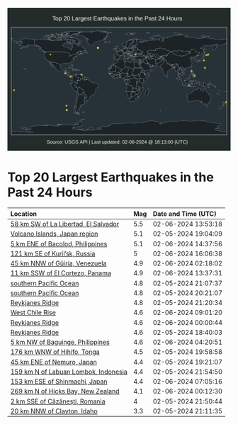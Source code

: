 ![Map](./map.png)

# Top 20 Largest Earthquakes in the Past 24 Hours

| Location | Mag | Date and Time (UTC) |
|:---|:---|:---|
| [58 km SW of La Libertad, El Salvador](https://earthquake.usgs.gov/earthquakes/eventpage/us7000lxb4) | 5.5 | 02-06-2024 13:53:18 |
| [Volcano Islands, Japan region](https://earthquake.usgs.gov/earthquakes/eventpage/us7000lx5e) | 5.1 | 02-05-2024 19:04:09 |
| [5 km ENE of Bacolod, Philippines](https://earthquake.usgs.gov/earthquakes/eventpage/us7000lxbl) | 5.1 | 02-06-2024 14:37:56 |
| [121 km SE of Kuril’sk, Russia](https://earthquake.usgs.gov/earthquakes/eventpage/us7000lxc6) | 5 | 02-06-2024 16:06:38 |
| [45 km NNW of Güiria, Venezuela](https://earthquake.usgs.gov/earthquakes/eventpage/us7000lx8h) | 4.9 | 02-06-2024 02:18:02 |
| [11 km SSW of El Cortezo, Panama](https://earthquake.usgs.gov/earthquakes/eventpage/us7000lxb1) | 4.9 | 02-06-2024 13:37:31 |
| [southern Pacific Ocean](https://earthquake.usgs.gov/earthquakes/eventpage/us7000lx6v) | 4.8 | 02-05-2024 21:07:37 |
| [southern Pacific Ocean](https://earthquake.usgs.gov/earthquakes/eventpage/us7000lx6p) | 4.8 | 02-05-2024 20:21:07 |
| [Reykjanes Ridge](https://earthquake.usgs.gov/earthquakes/eventpage/us7000lx6w) | 4.8 | 02-05-2024 21:20:34 |
| [West Chile Rise](https://earthquake.usgs.gov/earthquakes/eventpage/us7000lxa3) | 4.6 | 02-06-2024 09:01:20 |
| [Reykjanes Ridge](https://earthquake.usgs.gov/earthquakes/eventpage/us7000lx7w) | 4.6 | 02-06-2024 00:00:44 |
| [Reykjanes Ridge](https://earthquake.usgs.gov/earthquakes/eventpage/us7000lx5a) | 4.6 | 02-05-2024 18:40:03 |
| [5 km NW of Baguinge, Philippines](https://earthquake.usgs.gov/earthquakes/eventpage/us7000lx97) | 4.6 | 02-06-2024 04:20:51 |
| [176 km WNW of Hihifo, Tonga](https://earthquake.usgs.gov/earthquakes/eventpage/us7000lx5u) | 4.5 | 02-05-2024 19:58:58 |
| [45 km ENE of Nemuro, Japan](https://earthquake.usgs.gov/earthquakes/eventpage/us7000lx5i) | 4.4 | 02-05-2024 19:21:07 |
| [159 km N of Labuan Lombok, Indonesia](https://earthquake.usgs.gov/earthquakes/eventpage/us7000lx76) | 4.4 | 02-05-2024 21:54:50 |
| [153 km ESE of Shinmachi, Japan](https://earthquake.usgs.gov/earthquakes/eventpage/us7000lx9k) | 4.4 | 02-06-2024 07:05:16 |
| [269 km N of Hicks Bay, New Zealand](https://earthquake.usgs.gov/earthquakes/eventpage/us7000lx7x) | 4.1 | 02-06-2024 00:12:30 |
| [2 km SSE of Căzăneşti, Romania](https://earthquake.usgs.gov/earthquakes/eventpage/us7000lx7d) | 4 | 02-05-2024 21:50:44 |
| [20 km NNW of Clayton, Idaho](https://earthquake.usgs.gov/earthquakes/eventpage/us7000lx6m) | 3.3 | 02-05-2024 21:11:35 |
